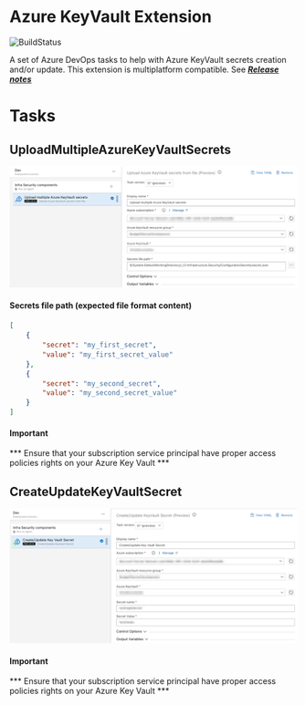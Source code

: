 # Azure KeyVault Extension

![BuildStatus](https://dev.azure.com/experta/Community/_apis/build/status/expertasolutions.AzureKeyVaultExtension?branchName=master)

A set of Azure DevOps tasks to help with Azure KeyVault secrets creation and/or update. This extension is multiplatform compatible. See ***[Release notes](https://github.com/expertasolutions/AzureKeyVaultExtension/releases)***

# Tasks
## UploadMultipleAzureKeyVaultSecrets
![ManageKeyVaultSecrets](_screenShots/UploadMultipleAzureKeyVaultSecrets-v0.png)
#### Secrets file path (expected file format content)
```json
[
	{
		"secret": "my_first_secret",
		"value": "my_first_secret_value"
	},
	{
		"secret": "my_second_secret",
		"value": "my_second_secret_value"
	}
]
```
#### Important
*** Ensure that your subscription service principal have proper access policies rights on your Azure Key Vault ***

## CreateUpdateKeyVaultSecret
![ManageAzureKeyVaultSingleSecret](_screenShots/CreateUpdateKeyVaultSecret-v0.png)
#### Important
*** Ensure that your subscription service principal have proper access policies rights on your Azure Key Vault ***
